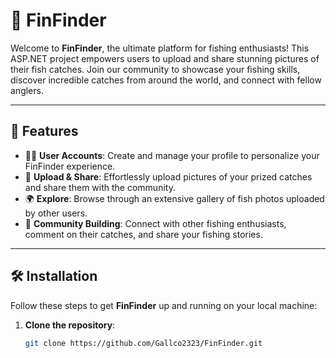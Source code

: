 # 🎣 **FinFinder**

Welcome to **FinFinder**, the ultimate platform for fishing enthusiasts! This ASP.NET project empowers users to upload and share stunning pictures of their fish catches. Join our community to showcase your fishing skills, discover incredible catches from around the world, and connect with fellow anglers.

---

## 🌟 **Features**

- 🧑‍💻 **User Accounts**: Create and manage your profile to personalize your FinFinder experience.  
- 📸 **Upload & Share**: Effortlessly upload pictures of your prized catches and share them with the community.  
- 🌍 **Explore**: Browse through an extensive gallery of fish photos uploaded by other users.  
- 🤝 **Community Building**: Connect with other fishing enthusiasts, comment on their catches, and share your fishing stories.  

---

## 🛠️ **Installation**

Follow these steps to get **FinFinder** up and running on your local machine:

1. **Clone the repository**:  
   ```bash
   git clone https://github.com/Gallco2323/FinFinder.git
